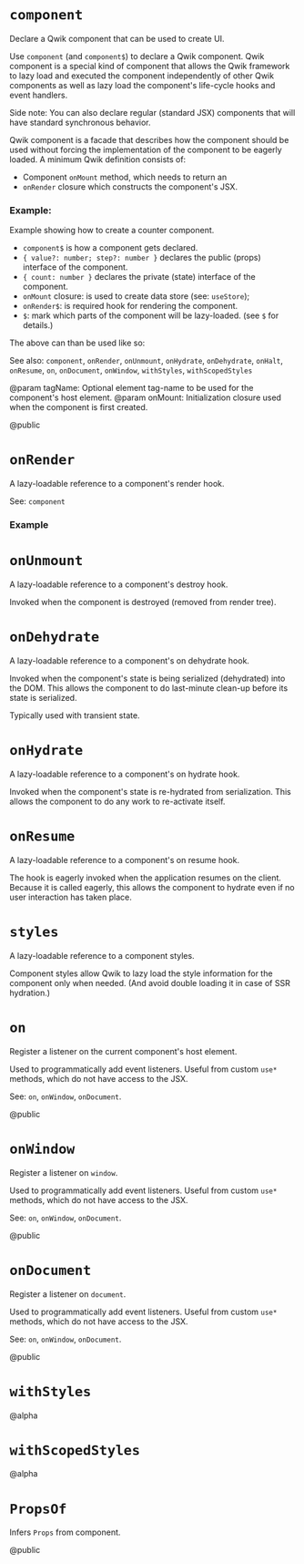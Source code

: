 # `component`

Declare a Qwik component that can be used to create UI.

Use `component` (and `component$`) to declare a Qwik component. Qwik component is a special kind of component that allows the Qwik framework to lazy load and executed the component independently of other Qwik components as well as lazy load the component's life-cycle hooks and event handlers.

Side note: You can also declare regular (standard JSX) components that will have standard synchronous behavior.

Qwik component is a facade that describes how the component should be used without forcing the implementation of the component to be eagerly loaded. A minimum Qwik definition consists of:

- Component `onMount` method, which needs to return an
- `onRender` closure which constructs the component's JSX.

### Example:

Example showing how to create a counter component.

<docs code="./component.examples.tsx#component"/>

- `component$` is how a component gets declared.
- `{ value?: number; step?: number }` declares the public (props) interface of the component.
- `{ count: number }` declares the private (state) interface of the component.
- `onMount` closure: is used to create data store (see: `useStore`);
- `onRender$`: is required hook for rendering the component.
- `$`: mark which parts of the component will be lazy-loaded. (see `$` for details.)

The above can than be used like so:

<docs code="./component.examples.tsx#component-usage"/>

See also: `component`, `onRender`, `onUnmount`, `onHydrate`, `onDehydrate`, `onHalt`, `onResume`, `on`, `onDocument`, `onWindow`, `withStyles`, `withScopedStyles`

@param tagName: Optional element tag-name to be used for the component's host element.
@param onMount: Initialization closure used when the component is first created.

@public

# `onRender`

A lazy-loadable reference to a component's render hook.

See: `component`

### Example

<docs code="./component.examples.tsx#on-render"/>

# `onUnmount`

A lazy-loadable reference to a component's destroy hook.

Invoked when the component is destroyed (removed from render tree).

# `onDehydrate`

A lazy-loadable reference to a component's on dehydrate hook.

Invoked when the component's state is being serialized (dehydrated) into the DOM. This allows the component to do last-minute clean-up before its state is serialized.

Typically used with transient state.

# `onHydrate`

A lazy-loadable reference to a component's on hydrate hook.

Invoked when the component's state is re-hydrated from serialization. This allows the component to do any work to re-activate itself.

# `onResume`

A lazy-loadable reference to a component's on resume hook.

The hook is eagerly invoked when the application resumes on the client. Because it is called eagerly, this allows the component to hydrate even if no user interaction has taken place.

# `styles`

A lazy-loadable reference to a component styles.

Component styles allow Qwik to lazy load the style information for the component only when needed. (And avoid double loading it in case of SSR hydration.)

# `on`

Register a listener on the current component's host element.

Used to programmatically add event listeners. Useful from custom `use*` methods, which do not have access to the JSX.

See: `on`, `onWindow`, `onDocument`.

@public

# `onWindow`

Register a listener on `window`.

Used to programmatically add event listeners. Useful from custom `use*` methods, which do not have access to the JSX.

See: `on`, `onWindow`, `onDocument`.

@public

# `onDocument`

Register a listener on `document`.

Used to programmatically add event listeners. Useful from custom `use*` methods, which do not have access to the JSX.

See: `on`, `onWindow`, `onDocument`.

@public

# `withStyles`

@alpha

# `withScopedStyles`

@alpha

# `PropsOf`

Infers `Props` from component.

<docs code="./component.examples.tsx#component-usage"/>

@public
